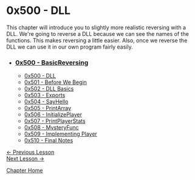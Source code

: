 # 0x500 - DLL

This chapter will introduce you to slightly more realistic reversing with a DLL. We're going to reverse a DLL because we can see the names of the functions. This makes reversing a little easier. Also, once we reverse the DLL we can use it in our own program fairly easily.

* ### [0x500 - BasicReversing](0x400-BasicReversing)
    * [0x500 - DLL](0x500-DLL.md)
    * [0x501 - Before We Begin](0x501-BeforeWeBegin.md)
    * [0x502 - DLL Basics](0x502-DLLBasics.md)
    * [0x503 - Exports](0x503-Exports.md)
    * [0x504 - SayHello](0x504-SayHello.md)
    * [0x505 - PrintArray](0x505-PrintArray.md)
    * [0x506 - InitializePlayer](0x506-InitializePlayer.md)
    * [0x507 - PrintPlayerStats](0x507-PrintPlayerStats.md)
    * [0x508 - MysteryFunc](0x508-MysteryFunc.md)
    * [0x509 - Implementing Player](0x509-ImplementingPlayer.md)
    * [0x510 - Final Notes](0x510-FinalNotes.md)

[<- Previous Lesson](../0x400-BasicReversing/0x404-Loops.md)  
[Next Lesson ->](0x501-BeforeWeBegin.md)  

[Chapter Home](0x500-DLL.md)  
